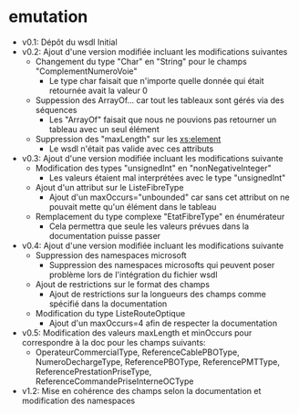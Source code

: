 # emutation
- v0.1: Dépôt du wsdl Initial
- v0.2: Ajout d'une version modifiée incluant les modifications suivantes
  - Changement du type "Char" en "String" pour le champs "ComplementNumeroVoie"
     - Le type char faisait que n'importe quelle donnée qui était retournée avait la valeur 0
  - Suppession des ArrayOf... car tout les tableaux sont gérés via des séquences
     - Les "ArrayOf" faisait que nous ne pouvions pas retourner un tableau avec un seul élément
  - Suppression des "maxLength" sur les <xs:element>
     - Le wsdl n'était pas valide avec ces attributs
- v0.3: Ajout d'une version modifiée incluant les modifications suivante
  - Modification des types "unsignedInt" en "nonNegativeInteger" 
     - Les valeurs étaient mal interprétées avec le type "unsignedInt"
  - Ajout d'un attribut sur le ListeFibreType
     - Ajout d'un maxOccurs="unbounded" car sans cet attribut on ne pouvait mette qu'un élément dans le tableau
  - Remplacement du type complexe "EtatFibreType" en énumérateur
     - Cela permettra que seule les valeurs prévues dans la documentation puisse passer
- v0.4: Ajout d'une version modifiée incluant les modifications suivante
  - Suppression des namespaces microsoft
     - Suppression des namespaces microsofts qui peuvent poser problème lors de l'intégration du fichier wsdl
  - Ajout de restrictions sur le format des champs
     - Ajout de restrictions sur la longueurs des champs comme spécifié dans la documentation
  - Modification du type ListeRouteOptique
     - Ajout d'un maxOccurs=4 afin de respecter la documentation
- v0.5: Modification des valeurs maxLength et minOccurs pour correspondre à la doc pour les champs suivants:
  - OperateurCommercialType, ReferenceCablePBOType, NumeroDechargeType, ReferencePBOType, ReferencePMTType, ReferencePrestationPriseType, ReferenceCommandePriseInterneOCType
- v1.2: Mise en cohérence des champs selon la documentation et modification des namespaces
  

